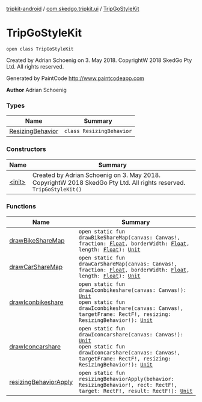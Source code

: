 [tripkit-android](../../index.md) / [com.skedgo.tripkit.ui](../index.md) / [TripGoStyleKit](./index.md)

# TripGoStyleKit

`open class TripGoStyleKit`

Created by Adrian Schoenig on 3. May 2018. CopyrightW 2018 SkedGo Pty Ltd. All rights reserved.

 Generated by PaintCode http://www.paintcodeapp.com

**Author**
Adrian Schoenig

### Types

| Name | Summary |
|---|---|
| [ResizingBehavior](-resizing-behavior/index.md) | `class ResizingBehavior` |

### Constructors

| Name | Summary |
|---|---|
| [&lt;init&gt;](-init-.md) | Created by Adrian Schoenig on 3. May 2018. CopyrightW 2018 SkedGo Pty Ltd. All rights reserved. `TripGoStyleKit()` |

### Functions

| Name | Summary |
|---|---|
| [drawBikeShareMap](draw-bike-share-map.md) | `open static fun drawBikeShareMap(canvas: Canvas!, fraction: `[`Float`](https://kotlinlang.org/api/latest/jvm/stdlib/kotlin/-float/index.html)`, borderWidth: `[`Float`](https://kotlinlang.org/api/latest/jvm/stdlib/kotlin/-float/index.html)`, length: `[`Float`](https://kotlinlang.org/api/latest/jvm/stdlib/kotlin/-float/index.html)`): `[`Unit`](https://kotlinlang.org/api/latest/jvm/stdlib/kotlin/-unit/index.html) |
| [drawCarShareMap](draw-car-share-map.md) | `open static fun drawCarShareMap(canvas: Canvas!, fraction: `[`Float`](https://kotlinlang.org/api/latest/jvm/stdlib/kotlin/-float/index.html)`, borderWidth: `[`Float`](https://kotlinlang.org/api/latest/jvm/stdlib/kotlin/-float/index.html)`, length: `[`Float`](https://kotlinlang.org/api/latest/jvm/stdlib/kotlin/-float/index.html)`): `[`Unit`](https://kotlinlang.org/api/latest/jvm/stdlib/kotlin/-unit/index.html) |
| [drawIconbikeshare](draw-iconbikeshare.md) | `open static fun drawIconbikeshare(canvas: Canvas!): `[`Unit`](https://kotlinlang.org/api/latest/jvm/stdlib/kotlin/-unit/index.html)<br>`open static fun drawIconbikeshare(canvas: Canvas!, targetFrame: RectF!, resizing: ResizingBehavior!): `[`Unit`](https://kotlinlang.org/api/latest/jvm/stdlib/kotlin/-unit/index.html) |
| [drawIconcarshare](draw-iconcarshare.md) | `open static fun drawIconcarshare(canvas: Canvas!): `[`Unit`](https://kotlinlang.org/api/latest/jvm/stdlib/kotlin/-unit/index.html)<br>`open static fun drawIconcarshare(canvas: Canvas!, targetFrame: RectF!, resizing: ResizingBehavior!): `[`Unit`](https://kotlinlang.org/api/latest/jvm/stdlib/kotlin/-unit/index.html) |
| [resizingBehaviorApply](resizing-behavior-apply.md) | `open static fun resizingBehaviorApply(behavior: ResizingBehavior!, rect: RectF!, target: RectF!, result: RectF!): `[`Unit`](https://kotlinlang.org/api/latest/jvm/stdlib/kotlin/-unit/index.html) |
